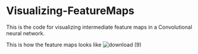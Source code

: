 # Visualizing-FeatureMaps
This is the code for visualizing intermediate feature maps in a Convolutional neural network.

This is how the feature maps looks like
![download (9)](https://user-images.githubusercontent.com/65707153/115990749-848da780-a5e2-11eb-93cd-c831c019a914.png)

